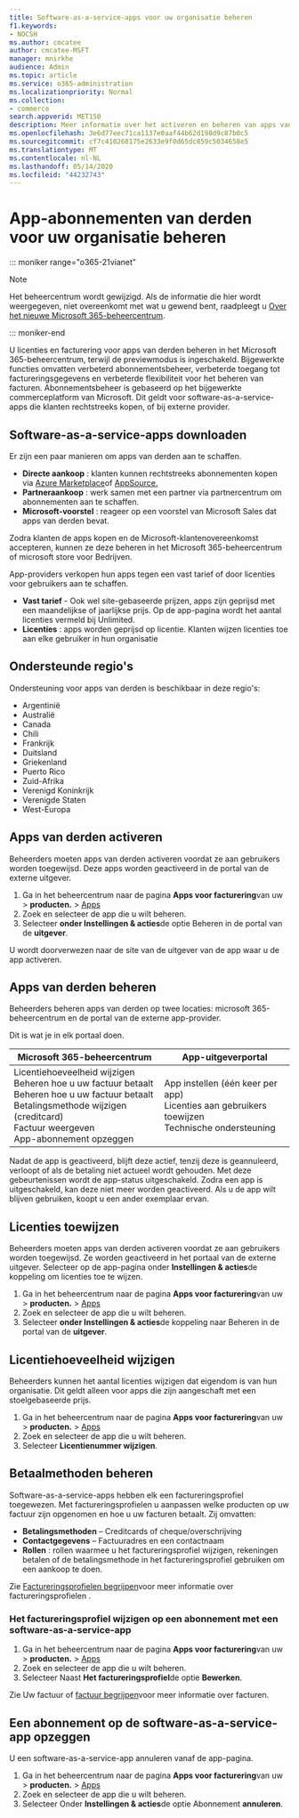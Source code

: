 ```yaml
---
title: Software-as-a-service-apps voor uw organisatie beheren
f1.keywords:
- NOCSH
ms.author: cmcatee
author: cmcatee-MSFT
manager: mnirkhe
audience: Admin
ms.topic: article
ms.service: o365-administration
ms.localizationpriority: Normal
ms.collection:
- commerce
search.appverid: MET150
description: Meer informatie over het activeren en beheren van apps van derden in het Microsoft 365-beheercentrum.
ms.openlocfilehash: 3e6d77eec71ca1137e0aaf44b62d198d9c87b0c5
ms.sourcegitcommit: cf7c410268175e2633e9f0d65dc859c5034658e5
ms.translationtype: MT
ms.contentlocale: nl-NL
ms.lasthandoff: 05/14/2020
ms.locfileid: "44232743"
---
```

# <a name="manage-third-party-app-subscriptions-for-your-organization"></a>App-abonnementen van derden voor uw organisatie beheren

::: moniker range="o365-21vianet"

> [!NOTE]
> Het beheercentrum wordt gewijzigd. Als de informatie die hier wordt weergegeven, niet overeenkomt met wat u gewend bent, raadpleegt u [Over het nieuwe Microsoft 365-beheercentrum](https://docs.microsoft.com/microsoft-365/admin/microsoft-365-admin-center-preview?view=o365-21vianet).

::: moniker-end

U licenties en facturering voor apps van derden beheren in het Microsoft 365-beheercentrum, terwijl de previewmodus is ingeschakeld. Bijgewerkte functies omvatten verbeterd abonnementsbeheer, verbeterde toegang tot factureringsgegevens en verbeterde flexibiliteit voor het beheren van facturen. Abonnementsbeheer is gebaseerd op het bijgewerkte commerceplatform van Microsoft. Dit geldt voor software-as-a-service-apps die klanten rechtstreeks kopen, of bij externe provider.

## <a name="how-to-get-software-as-a-service-apps"></a>Software-as-a-service-apps downloaden

Er zijn een paar manieren om apps van derden aan te schaffen.

- **Directe aankoop** : klanten kunnen rechtstreeks abonnementen kopen via [Azure Marketplace](https://azuremarketplace.microsoft.com/marketplace/)of [AppSource.](https://www.appsource.com/)
- **Partneraankoop** : werk samen met een partner via partnercentrum om abonnementen aan te schaffen.
- **Microsoft-voorstel** : reageer op een voorstel van Microsoft Sales dat apps van derden bevat.

Zodra klanten de apps kopen en de Microsoft-klantenovereenkomst accepteren, kunnen ze deze beheren in het Microsoft 365-beheercentrum of microsoft store voor Bedrijven.

App-providers verkopen hun apps tegen een vast tarief of door licenties voor gebruikers aan te schaffen.

- **Vast tarief** - Ook wel site-gebaseerde prijzen, apps zijn geprijsd met een maandelijkse of jaarlijkse prijs. Op de app-pagina wordt het aantal licenties vermeld bij Unlimited.
- **Licenties** : apps worden geprijsd op licentie. Klanten wijzen licenties toe aan elke gebruiker in hun organisatie

## <a name="supported-regions"></a>Ondersteunde regio's

Ondersteuning voor apps van derden is beschikbaar in deze regio's:

- Argentinië
- Australië
- Canada
- Chili
- Frankrijk
- Duitsland
- Griekenland
- Puerto Rico
- Zuid-Afrika
- Verenigd Koninkrijk
- Verenigde Staten
- West-Europa

## <a name="activate-third-party-apps"></a>Apps van derden activeren

Beheerders moeten apps van derden activeren voordat ze aan gebruikers worden toegewijsd. Deze apps worden geactiveerd in de portal van de externe uitgever.

1. Ga in het beheercentrum naar de pagina **Apps voor facturering**van uw  >  **producten.**  >  <a href="https://go.microsoft.com/fwlink/p/?linkid=2125823" target="_blank">Apps</a>
2. Zoek en selecteer de app die u wilt beheren.
3. Selecteer **onder Instellingen & acties**de optie Beheren in de portal van de **uitgever**.

U wordt doorverwezen naar de site van de uitgever van de app waar u de app activeren.

## <a name="manage-third-party-apps"></a>Apps van derden beheren

Beheerders beheren apps van derden op twee locaties: microsoft 365-beheercentrum en de portal van de externe app-provider.

Dit is wat je in elk portaal doen.

| Microsoft 365-beheercentrum | App-uitgeverportal |
| --- | --- |
| Licentiehoeveelheid wijzigen <br> Beheren hoe u uw factuur betaalt <br> Beheren hoe u uw factuur betaalt <br> Betalingsmethode wijzigen (creditcard) <br> Factuur weergeven <br> App-abonnement opzeggen | App instellen (één keer per app) <br> Licenties aan gebruikers toewijzen <br> Technische ondersteuning |

Nadat de app is geactiveerd, blijft deze actief, tenzij deze is geannuleerd, verloopt of als de betaling niet actueel wordt gehouden. Met deze gebeurtenissen wordt de app-status uitgeschakeld. Zodra een app is uitgeschakeld, kan deze niet meer worden geactiveerd. Als u de app wilt blijven gebruiken, koopt u een ander exemplaar ervan.

## <a name="assign-licenses"></a>Licenties toewijzen

Beheerders moeten apps van derden activeren voordat ze aan gebruikers worden toegewijsd. Ze worden geactiveerd in het portaal van de externe uitgever. Selecteer op de app-pagina onder **Instellingen & acties**de koppeling om licenties toe te wijzen.

1. Ga in het beheercentrum naar de pagina **Apps voor facturering**van uw  >  **producten.**  >  <a href="https://go.microsoft.com/fwlink/p/?linkid=2125823" target="_blank">Apps</a>
2. Zoek en selecteer de app die u wilt beheren.
3. Selecteer **onder Instellingen & acties**de koppeling naar Beheren in de portal van de **uitgever**.

## <a name="change-license-quantity"></a>Licentiehoeveelheid wijzigen

Beheerders kunnen het aantal licenties wijzigen dat eigendom is van hun organisatie. Dit geldt alleen voor apps die zijn aangeschaft met een stoelgebaseerde prijs.

1. Ga in het beheercentrum naar de pagina **Apps voor facturering**van uw  >  **producten.**  >  <a href="https://go.microsoft.com/fwlink/p/?linkid=2125823" target="_blank">Apps</a>
2. Zoek en selecteer de app die u wilt beheren.
3. Selecteer **Licentienummer wijzigen**.

## <a name="manage-payment-methods"></a>Betaalmethoden beheren

Software-as-a-service-apps hebben elk een factureringsprofiel toegewezen. Met factureringsprofielen u aanpassen welke producten op uw factuur zijn opgenomen en hoe u uw facturen betaalt. Zij omvatten:

- **Betalingsmethoden** – Creditcards of cheque/overschrijving
- **Contactgegevens** – Factuuradres en een contactnaam
- **Rollen** : rollen waarmee u het factureringsprofiel wijzigen, rekeningen betalen of de betalingsmethode in het factureringsprofiel gebruiken om een aankoop te doen.

Zie [Factureringsprofielen begrijpen](https://docs.microsoft.com/microsoft-store/billing-profile)voor meer informatie over factureringsprofielen .

### <a name="change-the-billing-profile-on-a-software-as-a-service-app-subscription"></a>Het factureringsprofiel wijzigen op een abonnement met een software-as-a-service-app

1. Ga in het beheercentrum naar de pagina **Apps voor facturering**van uw  >  **producten.**  >  <a href="https://go.microsoft.com/fwlink/p/?linkid=2125823" target="_blank">Apps</a>
2. Zoek en selecteer de app die u wilt beheren.
3. Selecteer Naast **Het factureringsprofiel**de optie **Bewerken**.

Zie Uw factuur of [factuur begrijpen](billing-and-payments/understand-your-invoice.md)voor meer informatie over facturen.

## <a name="cancel-a-software-as-a-service-app-subscription"></a>Een abonnement op de software-as-a-service-app opzeggen

U een software-as-a-service-app annuleren vanaf de app-pagina.

1. Ga in het beheercentrum naar de pagina **Apps voor facturering**van uw  >  **producten.**  >  <a href="https://go.microsoft.com/fwlink/p/?linkid=2125823" target="_blank">Apps</a>
2. Zoek en selecteer de app die u wilt beheren.
3. Selecteer Onder **Instellingen & acties**de optie Abonnement **annuleren**.
